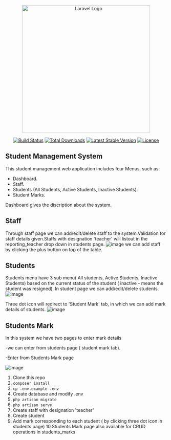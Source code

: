 <p align="center"><a href="https://laravel.com" target="_blank"><img src="https://raw.githubusercontent.com/laravel/art/master/logo-lockup/5%20SVG/2%20CMYK/1%20Full%20Color/laravel-logolockup-cmyk-red.svg" width="400" alt="Laravel Logo"></a></p>

<p align="center">
<a href="https://travis-ci.org/laravel/framework"><img src="https://travis-ci.org/laravel/framework.svg" alt="Build Status"></a>
<a href="https://packagist.org/packages/laravel/framework"><img src="https://img.shields.io/packagist/dt/laravel/framework" alt="Total Downloads"></a>
<a href="https://packagist.org/packages/laravel/framework"><img src="https://img.shields.io/packagist/v/laravel/framework" alt="Latest Stable Version"></a>
<a href="https://packagist.org/packages/laravel/framework"><img src="https://img.shields.io/packagist/l/laravel/framework" alt="License"></a>
</p>

## Student Management System

This student management web application includes four Menus, such as:

- Dashboard.
- Staff.
- Students (All Students, Active Students, Inactive Students).
- Student Marks.

Dashboard gives the discription about the system.

## Staff

Through staff page we can add/edit/delete staff to the system.Validation for staff details given.Staffs with designation 'teacher' will listout in the reporting_teacher drop down in students page.
![image](https://user-images.githubusercontent.com/88235731/205490449-f78aeaa2-9f33-451d-90e3-7cae9e6bead1.png)
we can add staff by clicking the plus button on top of the table.

## Students

Students menu have 3 sub menu( All students, Active Students, Inactive Students) based on the current status of the student ( inactive - means the student was resigned).
In student page we can add/edit/delete students.
![image](https://user-images.githubusercontent.com/88235731/205490720-bd370923-5621-4cc3-a42e-83106c4fd1b5.png)

Three dot icon will redirect to 'Student Mark' tab, in which we can add mark details of students.
![image](https://user-images.githubusercontent.com/88235731/205490760-241e0a5f-2e08-40c9-9a30-1646fb4a6f93.png)

## Students Mark
In this system we have two pages to enter mark details

-we can enter from students page ( student mark tab).

-Enter from Students Mark page

![image](https://user-images.githubusercontent.com/88235731/205490881-a94a2897-1eda-453f-a0f6-b49147527a73.png)

1. Clone this repo
2. `composer install`
3. `cp .env.example .env`
4. Create database and modify .env
5. `php artisan migrate`
6. `php artisan serve`
7. Create staff with designation 'teacher' 
8. Create student 
9. Add mark corresponding to each student ( by clicking three dot icon in students page)
10.Students Mark page also available for CRUD operations in students_marks
